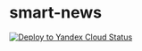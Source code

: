 # smart-news

[![Deploy to Yandex Cloud Status](https://github.com/SupremeSoviet/smart-news/actions/workflows/parser_deploy.yml/badge.svg)](https://github.com/SupremeSoviet/smart-news/actions)
